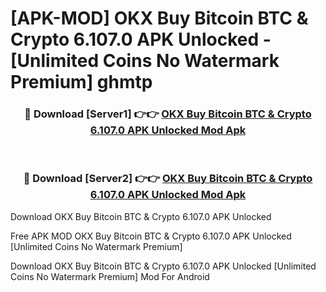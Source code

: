# [APK-MOD] OKX  Buy Bitcoin BTC & Crypto 6.107.0 APK Unlocked - [Unlimited Coins No Watermark Premium] ghmtp



<div align="center">
<h3>🔴 Download [Server1] 👉👉 <a href="https://momento.my/?title=OKX__Buy_Bitcoin_BTC_&_Crypto_6.107.0_APK_Unlocked">OKX  Buy Bitcoin BTC & Crypto 6.107.0 APK Unlocked Mod Apk</a></h3><br>

<h3>🔴 Download [Server2] 👉👉 <a href="https://momento.my/?title=OKX__Buy_Bitcoin_BTC_&_Crypto_6.107.0_APK_Unlocked">OKX  Buy Bitcoin BTC & Crypto 6.107.0 APK Unlocked Mod Apk</a></h3>
</div>



Download OKX  Buy Bitcoin BTC & Crypto 6.107.0 APK Unlocked 

Free APK MOD OKX  Buy Bitcoin BTC & Crypto 6.107.0 APK Unlocked [Unlimited Coins No Watermark Premium]

Download OKX  Buy Bitcoin BTC & Crypto 6.107.0 APK Unlocked [Unlimited Coins No Watermark Premium] Mod For Android
